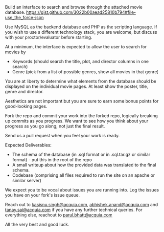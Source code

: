 Build an interface to search and browse through the attached movie database.
https://gist.github.com/3022b00aead25810b794#file-use_the_force-json

Use MySQL as the backend database and PHP as the scripting language. If you wish to use a different technology stack, you are welcome, but discuss with your proctor/evaluator before starting. 

At a minimum, the interface is expected to allow the user to search for movies by
- Keywords (should search the title, plot, and director columns in one search)
- Genre (pick from a list of possible genres, show all movies in that genre)

You are at liberty to determine what elements from the database should be displayed on the individual movie pages.  At least show the poster, title, genre and director.

Aesthetics are not important but you are sure to earn some bonus points for good-looking pages.

Fork the repo and commit your work into the forked repo, logically breaking up commits as you progress.  We want to see how you think about your progress as you go along, not just the final result. 

Send us a pull request when you feel your work is ready. 

Expected Deliverables:
- The schema of the database (in .sql format or in .sql.tar.gz or similar format) - put this in the root of the repo 
- A small writeup about how the provided data was translated to the final schema.
- Codebase (comprising all files required to run the site on an apache or similar server)

We expect you to be vocal about issues you are running into. Log the issues you have on your fork's  issue queue. 

Reach out to kasisnu.singh@acquia.com, abhishek.anand@acquia.com and tanay.sai@acquia.com if you have any further technical queries. For everything else, reachout to parul.bhatt@acquia.com

All the very best and good luck.
